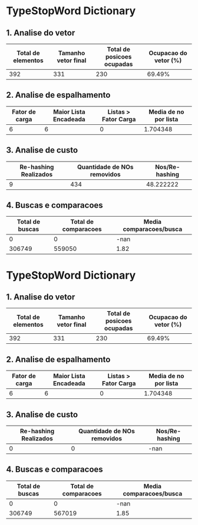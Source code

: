 # TypeStopWord Dictionary

## 1. Analise do vetor

| Total de elementos | Tamanho vetor final      | Total de posicoes ocupadas | Ocupacao do vetor (%) |
| ----------- | ----------- | ----------- | ----------- |
| 392    | 331    | 230 | 69.49% |

## 2. Analise de espalhamento

| Fator de carga | Maior Lista Encadeada | Listas > Fator Carga | Media de no por lista |
| ----------- | ----------- | ----------- | ----------- |
| 6    | 6 | 0 | 1.704348 |

## 3. Analise de custo

| Re-hashing Realizados | Quantidade de NOs removidos | Nos/Re-hashing |
| ----------- | ----------- | ----------- |
| 9    | 434 | 48.222222 |

## 4. Buscas e comparacoes

| Total de buscas      | Total de comparacoes | Media comparacoes/busca |
| ----------- | ----------- | ----------- |
| 0    | 0 | -nan |
| 306749    | 559050 | 1.82 |
# TypeStopWord Dictionary

## 1. Analise do vetor

| Total de elementos | Tamanho vetor final      | Total de posicoes ocupadas | Ocupacao do vetor (%) |
| ----------- | ----------- | ----------- | ----------- |
| 392    | 331    | 230 | 69.49% |

## 2. Analise de espalhamento

| Fator de carga | Maior Lista Encadeada | Listas > Fator Carga | Media de no por lista |
| ----------- | ----------- | ----------- | ----------- |
| 6    | 6 | 0 | 1.704348 |

## 3. Analise de custo

| Re-hashing Realizados | Quantidade de NOs removidos | Nos/Re-hashing |
| ----------- | ----------- | ----------- |
| 0    | 0 | -nan |

## 4. Buscas e comparacoes

| Total de buscas      | Total de comparacoes | Media comparacoes/busca |
| ----------- | ----------- | ----------- |
| 0    | 0 | -nan |
| 306749    | 567019 | 1.85 |

